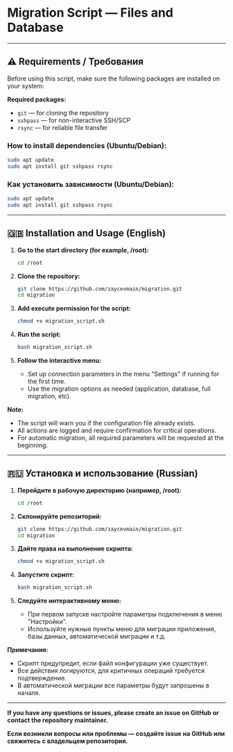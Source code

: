 # Migration Script — Files and Database

---

## ⚠️ Requirements / Требования

Before using this script, make sure the following packages are installed on your system:

**Required packages:**
- `git` — for cloning the repository
- `sshpass` — for non-interactive SSH/SCP
- `rsync` — for reliable file transfer

### How to install dependencies (Ubuntu/Debian):
```bash
sudo apt update
sudo apt install git sshpass rsync
```

### Как установить зависимости (Ubuntu/Debian):
```bash
sudo apt update
sudo apt install git sshpass rsync
```

---

## 🇬🇧 Installation and Usage (English)

1. **Go to the start directory (for example, /root):**
   ```bash
   cd /root
   ```
2. **Clone the repository:**
   ```bash
   git clone https://github.com/zaycevmain/migration.git
   cd migration
   ```
3. **Add execute permission for the script:**
   ```bash
   chmod +x migration_script.sh
   ```
4. **Run the script:**
   ```bash
   bash migration_script.sh
   ```

5. **Follow the interactive menu:**
   - Set up connection parameters in the menu "Settings" if running for the first time.
   - Use the migration options as needed (application, database, full migration, etc).

**Note:**
- The script will warn you if the configuration file already exists.
- All actions are logged and require confirmation for critical operations.
- For automatic migration, all required parameters will be requested at the beginning.

---

## 🇷🇺 Установка и использование (Russian)

1. **Перейдите в рабочую директорию (например, /root):**
   ```bash
   cd /root
   ```
2. **Склонируйте репозиторий:**
   ```bash
   git clone https://github.com/zaycevmain/migration.git
   cd migration
   ```
3. **Дайте права на выполнение скрипта:**
   ```bash
   chmod +x migration_script.sh
   ```
4. **Запустите скрипт:**
   ```bash
   bash migration_script.sh
   ```

5. **Следуйте интерактивному меню:**
   - При первом запуске настройте параметры подключения в меню "Настройки".
   - Используйте нужные пункты меню для миграции приложения, базы данных, автоматической миграции и т.д.

**Примечания:**
- Скрипт предупредит, если файл конфигурации уже существует.
- Все действия логируются, для критичных операций требуется подтверждение.
- В автоматической миграции все параметры будут запрошены в начале.

---

**If you have any questions or issues, please create an issue on GitHub or contact the repository maintainer.**

**Если возникли вопросы или проблемы — создайте issue на GitHub или свяжитесь с владельцем репозитория.** 
